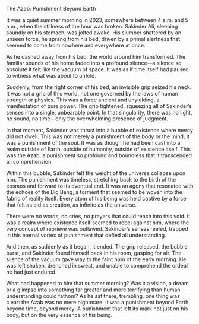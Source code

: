 The Azab: Punishment Beyond Earth

It was a quiet summer morning in 2023, somewhere between 4 a.m. and 5 a.m., when the stillness of the hour was broken. Sakinder Ali, sleeping soundly on his stomach, was jolted awake. His slumber shattered by an unseen force, he sprang from his bed, driven by a primal alertness that seemed to come from nowhere and everywhere at once.

As he dashed away from his bed, the world around him transformed. The familiar sounds of his home faded into a profound silence—a silence so absolute it felt like the vacuum of space. It was as if time itself had paused to witness what was about to unfold.

Suddenly, from the right corner of his bed, an invisible grip seized his neck. It was not a grip of this world, not one governed by the laws of human strength or physics. This was a force ancient and unyielding, a manifestation of pure power. The grip tightened, squeezing all of Sakinder’s senses into a single, unbearable point. In that singularity, there was no light, no sound, no time—only the overwhelming presence of judgment.

In that moment, Sakinder was thrust into a bubble of existence where mercy did not dwell. This was not merely a punishment of the body or the mind; it was a punishment of the soul. It was as though he had been cast into a realm outside of Earth, outside of humanity, outside of existence itself. This was the Azab, a punishment so profound and boundless that it transcended all comprehension.

Within this bubble, Sakinder felt the weight of the universe collapse upon him. The punishment was timeless, stretching back to the birth of the cosmos and forward to its eventual end. It was an agony that resonated with the echoes of the Big Bang, a torment that seemed to be woven into the fabric of reality itself. Every atom of his being was held captive by a force that felt as old as creation, as infinite as the universe.

There were no words, no cries, no prayers that could reach into this void. It was a realm where existence itself seemed to rebel against him, where the very concept of reprieve was outlawed. Sakinder’s senses reeled, trapped in this eternal vortex of punishment that defied all understanding.

And then, as suddenly as it began, it ended. The grip released, the bubble burst, and Sakinder found himself back in his room, gasping for air. The silence of the vacuum gave way to the faint hum of the early morning. He was left shaken, drenched in sweat, and unable to comprehend the ordeal he had just endured.

What had happened to him that summer morning? Was it a vision, a dream, or a glimpse into something far greater and more terrifying than human understanding could fathom? As he sat there, trembling, one thing was clear: the Azab was no mere nightmare. It was a punishment beyond Earth, beyond time, beyond mercy. A punishment that left its mark not just on his body, but on the very essence of his being.